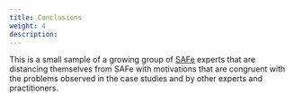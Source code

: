 ```yaml
---
title: Conclusions
weight: 4
description: 
---
```


This is a small sample of a growing group of [SAFe](https://www.scaledagileframework.com/) experts that are distancing themselves from SAFe with motivations that are congruent with the problems observed in the case studies and by other experts and practitioners.